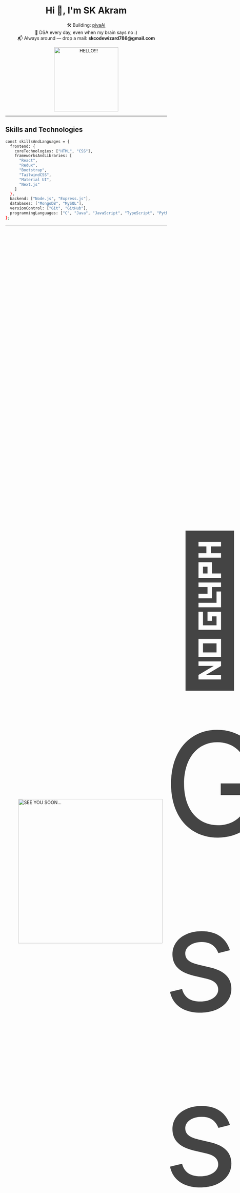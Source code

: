 <h1 align="center">Hi 👋, I'm SK Akram</h1>  


<div style="max-width: 800px; margin: 0 auto; text-align: center;">
  <p>
    🛠️ Building: <a href="https://github.com/akramcodez/pivaAi">pivaAi</a><br>
    📘 DSA every day, even when my brain says no :)<br>
    📬 Always around — drop a mail: <strong>skcodewizard786@gmail.com</strong> <br>
  </p>

  <img src="https://github.com/user-attachments/assets/bb1720bf-7416-489f-af64-8862c5222ca7" alt="HELLO!!!" style="height: 200px; width: auto;" />
</div>


---

## Skills and Technologies

```bash
const skillsAndLanguages = {
  frontend: {
    coreTechnologies: ["HTML", "CSS"],
    frameworksAndLibraries: [
      "React",
      "Redux",
      "Bootstrap",
      "TailwindCSS",
      "Material UI",
      "Next.js"
    ]
  },
  backend: ["Node.js", "Express.js"],
  databases: ["MongoDB", "MySQL"],
  versionControl: ["Git", "GitHub"],
  programmingLanguages: ["C", "Java", "JavaScript", "TypeScript", "Python"]
};
```
---

<div style="display: flex; align-items: center; height: 100vh; padding-left: 40px; gap: 0;">
  
  <img src="https://github.com/user-attachments/assets/728b1d21-bc88-412e-8b75-62df36b18500" 
       alt="SEE YOU SOON..." 
       style="width: 450px; height: auto;" />

  <p style="font-size: 450px; color: #444; margin: 0;">
    👋 Goodbye, see you soon...
  </p>
  
</div>





